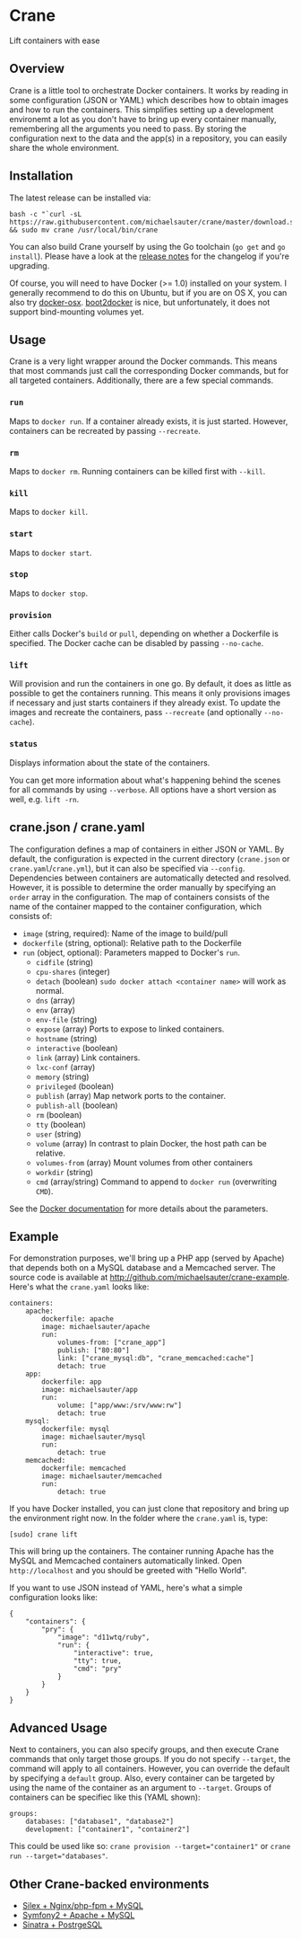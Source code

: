 # Crane
Lift containers with ease

## Overview
Crane is a little tool to orchestrate Docker containers. It works by reading in some configuration (JSON or YAML) which describes how to obtain images and how to run the containers. This simplifies setting up a development environemt a lot as you don't have to bring up every container manually, remembering all the arguments you need to pass. By storing the configuration next to the data and the app(s) in a repository, you can easily share the whole environment.

## Installation
The latest release can be installed via:

```
bash -c "`curl -sL https://raw.githubusercontent.com/michaelsauter/crane/master/download.sh`" && sudo mv crane /usr/local/bin/crane
```
You can also build Crane yourself by using the Go toolchain (`go get` and `go install`). Please have a look at the [release notes](https://github.com/michaelsauter/crane/releases) for the changelog if you're upgrading.

Of course, you will need to have Docker (>= 1.0) installed on your system. I generally recommend to do this on Ubuntu, but if you are on OS X, you can also try [docker-osx](https://github.com/noplay/docker-osx). [boot2docker](https://github.com/boot2docker/boot2docker) is nice, but unfortunately, it does not support bind-mounting volumes yet.

## Usage
Crane is a very light wrapper around the Docker commands. This means that most commands just call the corresponding Docker commands, but for all targeted containers. Additionally, there are a few special commands.

### `run`
Maps to `docker run`.  If a container already exists, it is just started. However, containers can be recreated by passing `--recreate`.

### `rm`
Maps to `docker rm`. Running containers can be killed first with `--kill`.

### `kill`
Maps to `docker kill`.

### `start`
Maps to `docker start`.

### `stop`
Maps to `docker stop`.

### `provision`
Either calls Docker's `build` or `pull`, depending on whether a Dockerfile is specified. The Docker cache can be disabled by passing `--no-cache`.

### `lift`
Will provision and run the containers in one go. By default, it does as little as possible to get the containers running. This means it only provisions images if necessary and just starts containers if they already exist. To update the images and recreate the containers, pass `--recreate` (and optionally `--no-cache`).

### `status`
Displays information about the state of the containers.

You can get more information about what's happening behind the scenes for all commands by using `--verbose`. All options have a short version as well, e.g. `lift -rn`.

## crane.json / crane.yaml
The configuration defines a map of containers in either JSON or YAML. By default, the configuration is expected in the current directory (`crane.json` or `crane.yaml`/`crane.yml`), but it can also be specified via `--config`. Dependencies between containers are automatically detected and resolved. However, it is possible to determine the order manually by specifying an `order` array in the configuration.
The map of containers consists of the name of the container mapped to the container configuration, which consists of:

* `image` (string, required): Name of the image to build/pull
* `dockerfile` (string, optional): Relative path to the Dockerfile
* `run` (object, optional): Parameters mapped to Docker's `run`.
	* `cidfile` (string)
	* `cpu-shares` (integer)
	* `detach` (boolean) `sudo docker attach <container name>` will work as normal.
	* `dns` (array)
	* `env` (array)
	* `env-file` (string)
	* `expose` (array) Ports to expose to linked containers.
	* `hostname` (string)
	* `interactive` (boolean)
	* `link` (array) Link containers.
	* `lxc-conf` (array)
	* `memory` (string)
	* `privileged` (boolean)
	* `publish` (array) Map network ports to the container.
	* `publish-all` (boolean)
	* `rm` (boolean)
	* `tty` (boolean)
	* `user` (string)
	* `volume` (array) In contrast to plain Docker, the host path can be relative.
	* `volumes-from` (array) Mount volumes from other containers
	* `workdir` (string)
	* `cmd` (array/string) Command to append to `docker run` (overwriting `CMD`).

See the [Docker documentation](http://docs.docker.io/en/latest/reference/commandline/cli/#run) for more details about the parameters.

## Example
For demonstration purposes, we'll bring up a PHP app (served by Apache) that depends both on a MySQL database and a Memcached server. The source code is available at http://github.com/michaelsauter/crane-example. Here's what the `crane.yaml` looks like:

```
containers:
	apache:
		dockerfile: apache
		image: michaelsauter/apache
		run:
			volumes-from: ["crane_app"]
			publish: ["80:80"]
			link: ["crane_mysql:db", "crane_memcached:cache"]
			detach: true
	app:
		dockerfile: app
		image: michaelsauter/app
		run:
			volume: ["app/www:/srv/www:rw"]
			detach: true
	mysql:
		dockerfile: mysql
		image: michaelsauter/mysql
		run:
			detach: true
	memcached:
		dockerfile: memcached
		image: michaelsauter/memcached
		run:
			detach: true
```
If you have Docker installed, you can just clone that repository and bring up the environment right now.
In the folder where the `crane.yaml` is, type:

```
[sudo] crane lift
```

This will bring up the containers. The container running Apache has the MySQL and Memcached containers automatically linked. Open `http://localhost` and you should be greeted with "Hello World".

If you want to use JSON instead of YAML, here's what a simple configuration looks like:

```
{
	"containers": {
		"pry": {
			"image": "d11wtq/ruby",
			"run": {
				"interactive": true,
				"tty": true,
				"cmd": "pry"
			}
		}
	}
}
```

## Advanced Usage
Next to containers, you can also specify groups, and then execute Crane commands that only target those groups. If you do not specify `--target`, the command will apply to all containers. However, you can override the default by specifying a `default` group. Also, every container can be targeted by using the name of the container as an argument to `--target`. Groups of containers can be specifiec like this (YAML shown):

```
groups:
	databases: ["database1", "database2"]
	development: ["container1", "container2"]

```

This could be used like so: `crane provision --target="container1"` or `crane run --target="databases"`.

## Other Crane-backed environments
* [Silex + Nginx/php-fpm + MySQL](https://github.com/michaelsauter/silex-crane-env)
* [Symfony2 + Apache + MySQL](https://github.com/michaelsauter/symfony2-crane-env)
* [Sinatra + PostrgeSQL](https://github.com/michaelsauter/sinatra-crane-env)
